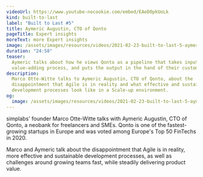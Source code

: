 ```yaml
---
videoUrl: https://www.youtube-nocookie.com/embed/EAeD0pkUoLk
kind: built-to-last
label: "Built to Last #5"
title: Aymeric Augustin, CTO of Qonto
pageTitle: Expert insights
moreText: more Expert insights
image: /assets/images/resources/videos/2021-02-23-built-to-last-5-aymeric-augustin/aymeric.jpg
duration: "24:58"
teaser:
  Aymeric talks about how he views Qonto as a pipeline that takes input, runs a
  value-adding process, and puts the output in the hand of their customers.
description:
  Marco Otte-Witte talks to Aymeric Augustin, CTO of Qonto, about the
  disappointment that Agile is in reality and what effective and sustainable
  development processes look like in a Scale-up environment.
og:
  image: /assets/images/resources/videos/2021-02-23-built-to-last-5-aymeric-augustin/og-image.png
---
```


simplabs' founder Marco Otte-Witte talks with Aymeric Augustin, CTO of Qonto, a
neobank for freelancers and SMEs. Qonto is one of the fastest-growing startups
in Europe and was voted among Europe's Top 50 FinTechs in 2020.

Marco and Aymeric talk about the disappointment that Agile is in reality, more
effective and sustainable development processes, as well as challenges around
growing teams fast, while steadily delivering product value.
